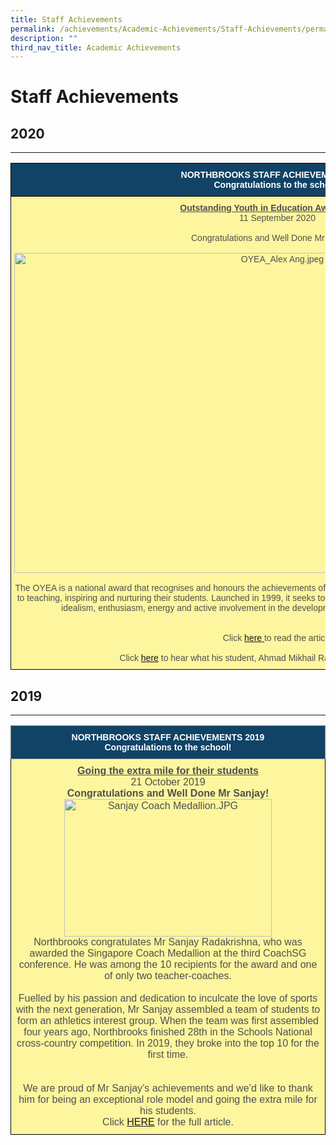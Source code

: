```yaml
---
title: Staff Achievements
permalink: /achievements/Academic-Achievements/Staff-Achievements/permalink/
description: ""
third_nav_title: Academic Achievements
---
```

Staff Achievements
==================

## 2020
----
<style type="text/css">
.tg  {border-collapse:collapse;border-spacing:0;}
.tg td{border-color:black;border-style:solid;border-width:1px;font-family:Arial, sans-serif;font-size:14px;
  overflow:hidden;padding:10px 5px;word-break:normal;}
.tg th{border-color:black;border-style:solid;border-width:1px;font-family:Arial, sans-serif;font-size:14px;
  font-weight:normal;overflow:hidden;padding:10px 5px;word-break:normal;}
.tg .tg-nxuf{background-color:#FDF69E;color:#505050;text-align:center;vertical-align:top}
.tg .tg-py7v{background-color:#104366;color:#FFF;font-weight:bold;text-align:center;vertical-align:top}
</style>
<table class="tg">
<thead>
  <tr>
    <th class="tg-py7v"><span style="color:#FFF">NORTHBROOKS STAFF ACHIEVEMENTS 2020</span><br><span style="color:#FFF">Congratulations to the school!</span></th>
  </tr>
</thead>
<tbody>
  <tr>
    <td class="tg-nxuf"><span style="font-weight:bold;text-decoration:underline">Outstanding Youth in Education Award (OYEA)</span><br>11 September 2020<br><br>Congratulations and Well Done Mr Alex Ang! <br><br><img src="https://northbrookssec.moe.edu.sg/qql/slot/u162/Achievements/Staff%20Achievements/OYEA_Alex%20Ang.jpeg" alt="OYEA_Alex Ang.jpeg" width="842" height="512"><br><br>The OYEA is a national award that recognises and honours the achievements of young educators who have a passion and commitment to teaching, inspiring and nurturing their students. Launched in 1999, it seeks to recognise excellent younger teachers for their youthful idealism, enthusiasm, energy and active involvement in the development of youth beyond the formal curriculum.<br><br><br>Click <a href="https://www.schoolbag.edu.sg/story/navigating-students-to-discover-their-best-self" target="_blank" rel="noopener noreferrer">here</a><a href="https://www.schoolbag.edu.sg/story/navigating-students-to-discover-their-best-self" target="_blank" rel="noopener noreferrer"><span style="color:#20248D"> </span></a>to read the article<br><br>Click <a href="https://www.youtube.com/watch?v=1_gG_Mah0RQ" target="_blank" rel="noopener noreferrer">here</a> to hear what his student, Ahmad Mikhail Rauff, has to share about him.<br></td>
  </tr>
</tbody>
</table>

## 2019
 ----
<style type="text/css">
.tg  {border-collapse:collapse;border-spacing:0;}
.tg td{border-color:black;border-style:solid;border-width:1px;font-family:Arial, sans-serif;font-size:14px;
  overflow:hidden;padding:10px 5px;word-break:normal;}
.tg th{border-color:black;border-style:solid;border-width:1px;font-family:Arial, sans-serif;font-size:14px;
  font-weight:normal;overflow:hidden;padding:10px 5px;word-break:normal;}
.tg .tg-tmry{background-color:#104366;border-color:inherit;color:#FFF;font-weight:bold;text-align:center;vertical-align:top}
.tg .tg-e91p{background-color:#FDF69E;color:#505050;font-size:medium;text-align:center;vertical-align:top}
</style>
<table class="tg">
<thead>
  <tr>
    <th class="tg-tmry"><span style="color:#FFF">NORTHBROOKS STAFF ACHIEVEMENTS 2019</span><br><span style="color:#FFF">Congratulations to the school!</span></th>
  </tr>
</thead>
<tbody>
  <tr>
    <td class="tg-e91p"><span style="font-weight:bold;text-decoration:underline">Going the extra mile for their students</span><br>21 October 2019<br><span style="font-weight:bold">Congratulations and Well Done Mr Sanjay! </span><br><img src="https://northbrookssec.moe.edu.sg/qql/slot/u162/Achievements/Staff%20Achievements/Sanjay%20Coach%20Medallion.JPG" alt="Sanjay Coach Medallion.JPG" width="332" height="220"><br>Northbrooks congratulates Mr Sanjay Radakrishna, who  was awarded the Singapore Coach Medallion at the third CoachSG conference. He was among the 10 recipients for the award and one of only two teacher-coaches.<br><br>Fuelled by his passion and dedication to inculcate the love of sports with the next generation, Mr Sanjay assembled a team of students to form an athletics interest group. When the team was first assembled four years ago, Northbrooks finished 28th in the Schools National cross-country competition. In 2019, they broke into the top 10 for the first time.<br><br><br><span style="color:#505050;background-color:#FDF69E">We are proud of Mr Sanjay’s achievements and we’d like to thank him for being an exceptional role model and going the extra mile for his students.</span><br>Click <a href="https://www.straitstimes.com/sport/schools/going-the-extra-mile-for-their-students?utm_source=STSmartphone&utm_medium=share&utm_term=2019-10-15+06%3A03%3A49" target="_blank" rel="noopener noreferrer">HERE</a> for the full article.</td>
  </tr>
</tbody>
</table>